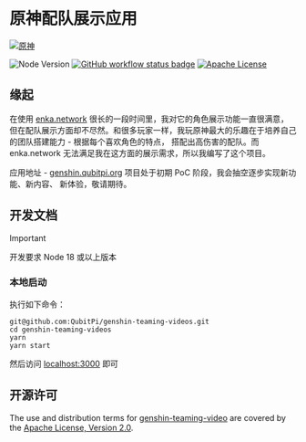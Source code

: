 原神配队展示应用
================

[![原神](https://img.shields.io/badge/原神-【烬火】胡桃-FF5A35?style=for-the-badge&logo=mihoyo&logoColor=white&labelColor=4EA4DD)](https://enka.network/u/MyFavoriteCharacters)

![Node Version][node version badge]
[![GitHub workflow status badge][GitHub workflow status badge]][GitHub workflow status URL]
[![Apache License][Apache License Badge]][Apache License, Version 2.0]

缘起
----

在使用 [enka.network](https://enka.network/u/MyFavoriteCharacters/) 很长的一段时间里，我对它的角色展示功能一直很满意，
但在配队展示方面却不尽然。和很多玩家一样，我玩原神最大的乐趣在于培养自己的团队搭建能力 - 根据每个喜欢角色的特点，
搭配出高伤害的配队。而 enka.network 无法满足我在这方面的展示需求，所以我编写了这个项目。

应用地址 - [genshin.qubitpi.org](https://genshin.qubitpi.org/) 项目处于初期 PoC 阶段，我会抽空逐步实现新功能、新内容、
新体验，敬请期待。

开发文档
--------

> [!IMPORTANT]
>
> 开发要求 Node 18 或以上版本

### 本地启动

执行如下命令：

```console
git@github.com:QubitPi/genshin-teaming-videos.git
cd genshin-teaming-videos
yarn
yarn start
```

然后访问 [localhost:3000](http://localhost:3000/) 即可

开源许可
--------

The use and distribution terms for [genshin-teaming-video]() are covered by the [Apache License, Version 2.0].

[Apache License Badge]: https://img.shields.io/badge/Apache%202.0-F25910.svg?style=for-the-badge&logo=Apache&logoColor=white
[Apache License, Version 2.0]: https://www.apache.org/licenses/LICENSE-2.0

[GitHub workflow status badge]: https://img.shields.io/github/actions/workflow/status/QubitPi/genshin-teaming-videos/ci-cd.yaml?branch=master&style=for-the-badge&logo=github&logoColor=white&label=CI/CD
[GitHub workflow status URL]: https://github.com/QubitPi/genshin-teaming-videos/actions/workflows/ci-cd.yaml

[node version badge]: https://img.shields.io/badge/NODE-18-339933?logo=Node.js&logoColor=white&labelColor=66cc33&style=for-the-badge
